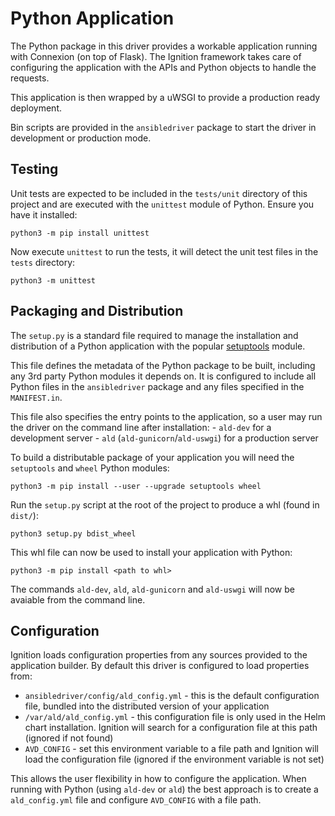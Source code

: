 # Python Application

The Python package in this driver provides a workable application running with Connexion (on top of Flask). The Ignition framework takes care of configuring the application with the APIs and Python objects to handle the requests.

This application is then wrapped by a uWSGI to provide a production ready deployment. 

Bin scripts are provided in the `ansibledriver` package to start the driver in development or production mode.

## Testing 

Unit tests are expected to be included in the `tests/unit` directory of this project and are executed with the `unittest` module of Python. Ensure you have it installed:

```
python3 -m pip install unittest
```

Now execute `unittest` to run the tests, it will detect the unit test files in the `tests` directory:

```
python3 -m unittest
```

## Packaging and Distribution 

The `setup.py` is a standard file required to manage the installation and distribution of a Python application with the popular [setuptools](https://pypi.org/project/setuptools/) module.

This file defines the metadata of the Python package to be built, including any 3rd party Python modules it depends on. It is configured to include all Python files in the `ansibledriver` package and any files specified in the `MANIFEST.in`.

This file also specifies the entry points to the application, so a user may run the driver on the command line after installation:
    - `ald-dev` for a development server
    - `ald` (`ald-gunicorn`/`ald-uswgi`) for a production server

To build a distributable package of your application you will need the `setuptools` and `wheel` Python modules:

```
python3 -m pip install --user --upgrade setuptools wheel
```

Run the `setup.py` script at the root of the project to produce a whl (found in `dist/`):

```
python3 setup.py bdist_wheel
```

This whl file can now be used to install your application with Python:

```
python3 -m pip install <path to whl>
```

The commands `ald-dev`, `ald`, `ald-gunicorn` and `ald-uswgi` will now be avaiable from the command line.

## Configuration

Ignition loads configuration properties from any sources provided to the application builder. By default this driver is configured to load properties from:

- `ansibledriver/config/ald_config.yml` - this is the default configuration file, bundled into the distributed version of your application
- `/var/ald/ald_config.yml` - this configuration file is only used in the Helm chart installation. Ignition will search for a configuration file at this path (ignored if not found)
- `AVD_CONFIG` - set this environment variable to a file path and Ignition will load the configuration file (ignored if the environment variable is not set)

This allows the user flexibility in how to configure the application. When running with Python (using `ald-dev` or `ald`) the best approach is to create a `ald_config.yml` file and configure `AVD_CONFIG` with a file path. 
